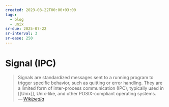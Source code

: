 ```yaml
---
created: 2023-03-22T00:00+03:00
tags:
  - blog
  - unix
sr-due: 2025-07-22
sr-interval: 3
sr-ease: 250
---
```


# Signal (IPC)

> Signals are standardized messages sent to a running program to trigger
> specific behavior, such as quitting or error handling. They are a limited form
> of inter-process communication (IPC), typically used in [[Unix]], Unix-like,
> and other POSIX-compliant operating systems.\
> — <cite>[Wikipedia](https://en.wikipedia.org/wiki/Signal_\(IPC\))</cite>
